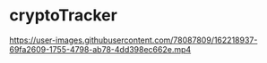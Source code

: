 # cryptoTracker

https://user-images.githubusercontent.com/78087809/162218937-69fa2609-1755-4798-ab78-4dd398ec662e.mp4

